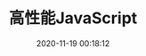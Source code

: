 ---
title: 高性能JavaScript
date: 2020-11-19 00:18:12
tags: JavaScript
menu: main
bookCollapseSection: true
---